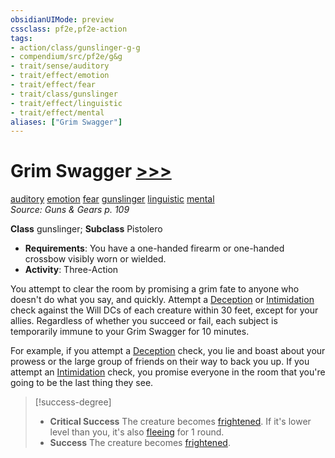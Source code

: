 ```yaml
---
obsidianUIMode: preview
cssclass: pf2e,pf2e-action
tags:
- action/class/gunslinger-g-g
- compendium/src/pf2e/g&g
- trait/sense/auditory
- trait/effect/emotion
- trait/effect/fear
- trait/class/gunslinger
- trait/effect/linguistic
- trait/effect/mental
aliases: ["Grim Swagger"]
---
```

# Grim Swagger [>>>](chapter-9-playing-the-game.md#Actions "Three-Action")
[auditory](auditory.md)  [emotion](emotion.md)  [fear](rules/traits/fear.md)  [gunslinger](rules/traits/gunslinger-g-g.md)  [linguistic](linguistic.md)  [mental](mental.md)  
*Source: Guns & Gears p. 109*  

**Class** gunslinger; **Subclass** Pistolero
- **Requirements**: You have a one-handed firearm or one-handed crossbow visibly worn or wielded.
- **Activity**: Three-Action

You attempt to clear the room by promising a grim fate to anyone who doesn't do what you say, and quickly. Attempt a [Deception](../../compendium/skills.md#Deception) or [Intimidation](../../compendium/skills.md#Intimidation) check against the Will DCs of each creature within 30 feet, except for your allies. Regardless of whether you succeed or fail, each subject is temporarily immune to your Grim Swagger for 10 minutes.

For example, if you attempt a [Deception](../../compendium/skills.md#Deception) check, you lie and boast about your prowess or the large group of friends on their way to back you up. If you attempt an [Intimidation](../../compendium/skills.md#Intimidation) check, you promise everyone in the room that you're going to be the last thing they see.

> [!success-degree] 
> - **Critical Success** The creature becomes [frightened](conditions.md#Frightened). If it's lower level than you, it's also [fleeing](conditions.md#Fleeing) for 1 round.
> - **Success** The creature becomes [frightened](conditions.md#Frightened).